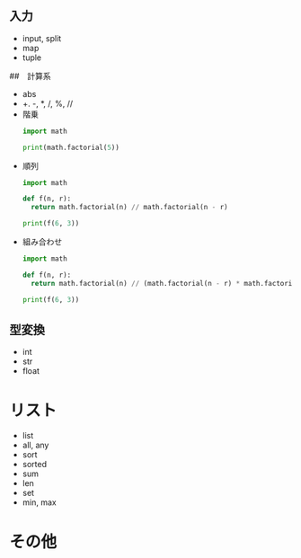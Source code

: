 ## 入力
- input, split
- map
- tuple

##　計算系
- abs
- +. -, *, /, %, //
- 階乗
  ```python
  import math

  print(math.factorial(5))
  ```
- 順列
  ```python
  import math

  def f(n, r):
    return math.factorial(n) // math.factorial(n - r)

  print(f(6, 3))
  ```
- 組み合わせ
  ```python
  import math

  def f(n, r):
    return math.factorial(n) // (math.factorial(n - r) * math.factorial(r))

  print(f(6, 3))
  ```
  
## 型変換
- int
- str
- float

# リスト
- list
- all, any
- sort
- sorted
- sum
- len
- set
- min, max

# その他

